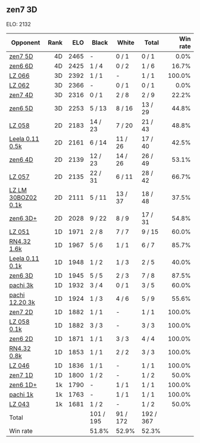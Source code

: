 ## zen7 3D ##

ELO: 2132

Opponent | Rank | ELO | Black | White | Total | Win rate
---------|-----:|----:|-------|-------|-------|-------:
[zen7 5D](zen7%205D.md) | 4D | 2465 | - | 0 / 1 | 0 / 1 | 0.0%
[zen6 6D](zen6%206D.md) | 4D | 2425 | 1 / 4 | 0 / 2 | 1 / 6 | 16.7%
[LZ 066](LZ%20066.md) | 3D | 2392 | 1 / 1 | - | 1 / 1 | 100.0%
[LZ 062](LZ%20062.md) | 3D | 2366 | - | 0 / 1 | 0 / 1 | 0.0%
[zen7 4D](zen7%204D.md) | 3D | 2316 | 0 / 1 | 2 / 8 | 2 / 9 | 22.2%
[zen6 5D](zen6%205D.md) | 3D | 2253 | 5 / 13 | 8 / 16 | 13 / 29 | 44.8%
[LZ 058](LZ%20058.md) | 2D | 2183 | 14 / 23 | 7 / 20 | 21 / 43 | 48.8%
[Leela 0.11 0.5k](Leela%200.11%200.5k.md) | 2D | 2161 | 6 / 14 | 11 / 26 | 17 / 40 | 42.5%
[zen6 4D](zen6%204D.md) | 2D | 2139 | 12 / 23 | 14 / 26 | 26 / 49 | 53.1%
[LZ 057](LZ%20057.md) | 2D | 2135 | 22 / 31 | 6 / 11 | 28 / 42 | 66.7%
[LZ LM 30BOZ02 0.1k](LZ%20LM%2030BOZ02%200.1k.md) | 2D | 2111 | 5 / 11 | 13 / 37 | 18 / 48 | 37.5%
[zen6 3D+](zen6%203D+.md) | 2D | 2028 | 9 / 22 | 8 / 9 | 17 / 31 | 54.8%
[LZ 051](LZ%20051.md) | 1D | 1971 | 2 / 8 | 7 / 7 | 9 / 15 | 60.0%
[RN4.32 1.6k](RN4.32%201.6k.md) | 1D | 1967 | 5 / 6 | 1 / 1 | 6 / 7 | 85.7%
[Leela 0.11 0.1k](Leela%200.11%200.1k.md) | 1D | 1948 | 1 / 2 | 1 / 3 | 2 / 5 | 40.0%
[zen6 3D](zen6%203D.md) | 1D | 1945 | 5 / 5 | 2 / 3 | 7 / 8 | 87.5%
[pachi 3k](pachi%203k.md) | 1D | 1932 | 3 / 4 | 0 / 1 | 3 / 5 | 60.0%
[pachi 12.20 3k](pachi%2012.20%203k.md) | 1D | 1924 | 1 / 3 | 4 / 6 | 5 / 9 | 55.6%
[zen7 2D](zen7%202D.md) | 1D | 1882 | 1 / 1 | - | 1 / 1 | 100.0%
[LZ 058 0.1k](LZ%20058%200.1k.md) | 1D | 1882 | 3 / 3 | - | 3 / 3 | 100.0%
[zen6 2D](zen6%202D.md) | 1D | 1871 | 1 / 1 | 3 / 3 | 4 / 4 | 100.0%
[RN4.32 0.8k](RN4.32%200.8k.md) | 1D | 1853 | 1 / 1 | 2 / 2 | 3 / 3 | 100.0%
[LZ 046](LZ%20046.md) | 1D | 1836 | 1 / 1 | - | 1 / 1 | 100.0%
[zen7 1D](zen7%201D.md) | 1D | 1800 | 1 / 2 | - | 1 / 2 | 50.0%
[zen6 1D+](zen6%201D+.md) | 1k | 1790 | - | 1 / 1 | 1 / 1 | 100.0%
[pachi 1k](pachi%201k.md) | 1k | 1763 | - | 1 / 1 | 1 / 1 | 100.0%
[LZ 043](LZ%20043.md) | 1k | 1681 | 1 / 2 | - | 1 / 2 | 50.0%
Total | | | 101 / 195 | 91 / 172 | 192 / 367 | 
Win rate| | | 51.8% | 52.9% | 52.3% | 
